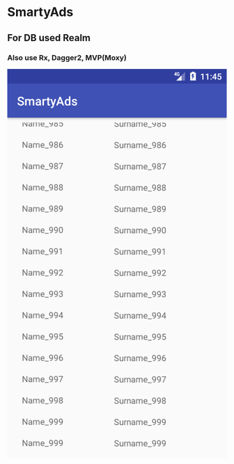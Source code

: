 # SmartyAds
## For DB used Realm
### Also use Rx, Dagger2, MVP(Moxy)
![alt text](images/device-2017-07-25-151243.png "Whole Planet available for you")
